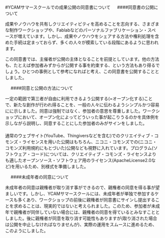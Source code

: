#YCAMサマースクールでの成果公開の同意書について
　
####同意書の公開について

成果やノウハウを共有しクリエイティビティを高めることを志向する、さまざまな制作ワークショップや、Fablabなどのパーソナルファブリケーション・スペースが増えています。しかし、成果やノウハウをシェアする方法や権利処理を含めた手続は定まっておらず、多くの人々が模索している段階にあるように思われます。  
  
この同意書では、主催者が公開の主体となることを前提としています。他の方法も、たとえば参加者みずからが公開する事を約束する、という方法もあり得るでしょう。ひとつの事例として参考になればと考え、この同意書を公開することとしました。  
  

　
####同意と公開の方法について  

一定の範囲で第三者が自由に利用できるよう公開する(=オープン化する)ことで、新たな創作が行われ得ることを、一般の人々に伝わるようシンプルかつ容易にに示しました。同意は強制ではなく、参加者の意思を尊重しました。ワークショップにおいて、オープン化によってどういった事が起こりうるのかを具体例を示しながら説明し、同意することにした参加者のみがサインをしました。    
　  
通常のウェブサイト(YouTube、Thingiversなどを含む)でのクリエイティブ・コモンズ・ライセンスを用いた公開はもちろん、ニコニ・コモンズでの(ニコニ・コモンズ利用規約にもとづいた)公開なども視野に入れています。プログラム(ソフトウェア・コード)については、クリエイティブ・コモンズ・ライセンスよりも適したオープンソース・ソフトウェア用のライセンス(ApacheLicense2.0など)を用いるため、別様式を準備しました。  

　
####未成年者の同意について  

未成年者の同意は親権者が取り消す事ができるので、親権者の同意を得る事が望ましいです。しかし、YCAMサマースクールには、未成年者が単独で参加するケースも多くあり、ワークショップの前後に親権者が同意書にサインし提出することを求めることは、現実的ではないと考えられました。このため、参加者が未成年で親権者が同伴していない場合には、親権者の同意を得ているとみなすこととしました。後に親権者が同意を取り消す可能性もありますが(取り消された場合は公開を中止しなければなりませんが)、実際の運用をスムースに進めるため、このようにしました。  
　